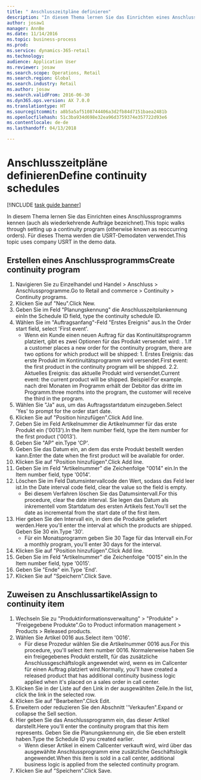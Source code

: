 ```yaml
--- 
title: " Anschlusszeitpläne definieren"
description: "In diesem Thema lernen Sie das Einrichten eines Anschlussprogramms kennen (auch als wiederkehrende Aufträge bezeichnet)."
author: josaw1
manager: AnnBe
ms.date: 11/14/2016
ms.topic: business-process
ms.prod: 
ms.service: dynamics-365-retail
ms.technology: 
audience: Application User
ms.reviewer: josaw
ms.search.scope: Operations, Retail
ms.search.region: Global
ms.search.industry: Retail
ms.author: josaw
ms.search.validFrom: 2016-06-30
ms.dyn365.ops.version: AX 7.0.0
ms.translationtype: HT
ms.sourcegitcommit: a8b5a5af5108744406a3d2fb84d7151baea2481b
ms.openlocfilehash: 51c3ba934d698e32ea96d3759374e357722d93e6
ms.contentlocale: de-de
ms.lasthandoff: 04/13/2018

---
```

# <a name="define-continuity-schedules"></a><span data-ttu-id="74df3-103"> Anschlusszeitpläne definieren</span><span class="sxs-lookup"><span data-stu-id="74df3-103">Define continuity schedules</span></span>

[!INCLUDE [task guide banner](../includes/task-guide-banner.md)]

<span data-ttu-id="74df3-104">In diesem Thema lernen Sie das Einrichten eines Anschlussprogramms kennen (auch als wiederkehrende Aufträge bezeichnet).</span><span class="sxs-lookup"><span data-stu-id="74df3-104">This topic walks through setting up a continuity program (otherwise known as reoccurring orders).</span></span> <span data-ttu-id="74df3-105">Für dieses Thema werden die USRT-Demodaten verwendet.</span><span class="sxs-lookup"><span data-stu-id="74df3-105">This topic uses company USRT in the demo data.</span></span>


## <a name="create-continuity-program"></a><span data-ttu-id="74df3-106">Erstellen eines Anschlussprogramms</span><span class="sxs-lookup"><span data-stu-id="74df3-106">Create continuity program</span></span>
1. <span data-ttu-id="74df3-107">Navigieren Sie zu Einzelhandel und Handel > Anschluss > Anschlussprogramme.</span><span class="sxs-lookup"><span data-stu-id="74df3-107">Go to Retail and commerce > Continuity > Continuity programs.</span></span>
2. <span data-ttu-id="74df3-108">Klicken Sie auf "Neu".</span><span class="sxs-lookup"><span data-stu-id="74df3-108">Click New.</span></span>
3. <span data-ttu-id="74df3-109">Geben Sie im Feld "Planungskennung" die Anschlusszeitplankennung ein</span><span class="sxs-lookup"><span data-stu-id="74df3-109">In the Schedule ID field, type the continuity schedule ID.</span></span>
4. <span data-ttu-id="74df3-110">Wählen Sie im "Auftragsanfang"-Feld "Erstes Ereignis" aus.</span><span class="sxs-lookup"><span data-stu-id="74df3-110">In the Order start field, select 'First event'.</span></span>
    * <span data-ttu-id="74df3-111">Wenn ein Kunde einen neuen Auftrag für das Kontinuitätsprogramm platziert, gibt es zwei Optionen für das Produkt versendet wird: . 1.</span><span class="sxs-lookup"><span data-stu-id="74df3-111">If a customer places a new order for the continuity program, there are two options for which product will be shipped:  1.</span></span> <span data-ttu-id="74df3-112">Erstes Ereignis: das erste Produkt im Kontinuitätsprogramm wird versendet.</span><span class="sxs-lookup"><span data-stu-id="74df3-112">First event: the first product in the continuity program will be shipped.</span></span>  <span data-ttu-id="74df3-113">2.</span><span class="sxs-lookup"><span data-stu-id="74df3-113">2.</span></span> <span data-ttu-id="74df3-114">Aktuelles Ereignis: das aktuelle Produkt wird versendet.</span><span class="sxs-lookup"><span data-stu-id="74df3-114">Current event: the current product will be shipped.</span></span> <span data-ttu-id="74df3-115">Beispiel:</span><span class="sxs-lookup"><span data-stu-id="74df3-115">For example.</span></span> <span data-ttu-id="74df3-116">nach drei Monaten im Programm erhält der Debitor das dritte im Programm.</span><span class="sxs-lookup"><span data-stu-id="74df3-116">three months into the program, the customer will receive the third in the program.</span></span>  
5. <span data-ttu-id="74df3-117">Wählen Sie "Ja" aus, um das Auftragsstartdatum einzugeben.</span><span class="sxs-lookup"><span data-stu-id="74df3-117">Select 'Yes' to prompt for the order start date.</span></span>
6. <span data-ttu-id="74df3-118">Klicken Sie auf "Position hinzufügen".</span><span class="sxs-lookup"><span data-stu-id="74df3-118">Click Add line.</span></span>
7. <span data-ttu-id="74df3-119">Geben Sie im Feld Artikelnummer die Artikelnummer für das erste Produkt ein ('0013').</span><span class="sxs-lookup"><span data-stu-id="74df3-119">In the Item number field, type the item number for the first product ('0013').</span></span>
8. <span data-ttu-id="74df3-120">Geben Sie "AP" ein.</span><span class="sxs-lookup"><span data-stu-id="74df3-120">Type 'CP'.</span></span>
9. <span data-ttu-id="74df3-121">Geben Sie das Datum ein, an dem das erste Produkt bestellt werden kann.</span><span class="sxs-lookup"><span data-stu-id="74df3-121">Enter the date when the first product will be available for order.</span></span>
10. <span data-ttu-id="74df3-122">Klicken Sie auf "Position hinzufügen".</span><span class="sxs-lookup"><span data-stu-id="74df3-122">Click Add line.</span></span>
11. <span data-ttu-id="74df3-123">Geben Sie im Feld "Artikelnummer" die Zeichenfolge "0014" ein.</span><span class="sxs-lookup"><span data-stu-id="74df3-123">In the Item number field, type '0014'.</span></span>
12. <span data-ttu-id="74df3-124">Löschen Sie im Feld Datumsintervallcode den Wert, sodass das Feld leer ist.</span><span class="sxs-lookup"><span data-stu-id="74df3-124">In the Date interval code field, clear the value so the field is empty.</span></span>
    * <span data-ttu-id="74df3-125">Bei diesem Verfahren löschen Sie das Datumsintervall.</span><span class="sxs-lookup"><span data-stu-id="74df3-125">For this procedure, clear the date interval.</span></span> <span data-ttu-id="74df3-126">Sie legen das Datum als inkrementell vom Startdatum des ersten Artikels fest.</span><span class="sxs-lookup"><span data-stu-id="74df3-126">You'll set the date as incremental from the start date of the first item.</span></span>  
13. <span data-ttu-id="74df3-127">Hier geben Sie den Intervall ein, in dem die Produkte geliefert werden.</span><span class="sxs-lookup"><span data-stu-id="74df3-127">Here you'll enter the interval at which the products are shipped.</span></span> <span data-ttu-id="74df3-128">Geben Sie 30 ein.</span><span class="sxs-lookup"><span data-stu-id="74df3-128">Type '30'.</span></span>
    * <span data-ttu-id="74df3-129">Für ein Monatsprogramm geben Sie 30 Tage für das Intervall ein.</span><span class="sxs-lookup"><span data-stu-id="74df3-129">For a monthly program, you'll enter 30 days for the interval.</span></span>  
14. <span data-ttu-id="74df3-130">Klicken Sie auf "Position hinzufügen".</span><span class="sxs-lookup"><span data-stu-id="74df3-130">Click Add line.</span></span>
15. <span data-ttu-id="74df3-131">Geben Sie im Feld "Artikelnummer" die Zeichenfolge "0015" ein.</span><span class="sxs-lookup"><span data-stu-id="74df3-131">In the Item number field, type '0015'.</span></span>
16. <span data-ttu-id="74df3-132">Geben Sie "Ende" ein.</span><span class="sxs-lookup"><span data-stu-id="74df3-132">Type 'End'.</span></span>
17. <span data-ttu-id="74df3-133">Klicken Sie auf "Speichern".</span><span class="sxs-lookup"><span data-stu-id="74df3-133">Click Save.</span></span>

## <a name="assign-to-continuity-item"></a><span data-ttu-id="74df3-134">Zuweisen zu Anschlussartikel</span><span class="sxs-lookup"><span data-stu-id="74df3-134">Assign to continuity item</span></span>
1. <span data-ttu-id="74df3-135">Wechseln Sie zu "Produktinformationsverwaltung" > "Produkte" > "Freigegebene Produkte".</span><span class="sxs-lookup"><span data-stu-id="74df3-135">Go to Product information management > Products > Released products.</span></span>
2. <span data-ttu-id="74df3-136">Wählen Sie Artikel 0016 aus.</span><span class="sxs-lookup"><span data-stu-id="74df3-136">Select item '0016'.</span></span>
    * <span data-ttu-id="74df3-137">Für diese Prozedur wählen Sie die Artikelnummer 0016 aus.</span><span class="sxs-lookup"><span data-stu-id="74df3-137">For this procedure, you'll select item number 0016.</span></span> <span data-ttu-id="74df3-138">Normalerweise haben Sie ein freigegebenes Produkt erstellt, für das zusätzliche Anschlussgeschäftslogik angewendet wird, wenn es im Callcenter für einen Auftrag platziert wird.</span><span class="sxs-lookup"><span data-stu-id="74df3-138">Normally, you'll have created a released product that has additional continuity business logic applied when it's placed on a sales order in call center.</span></span>  
3. <span data-ttu-id="74df3-139">Klicken Sie in der Liste auf den Link in der ausgewählten Zeile.</span><span class="sxs-lookup"><span data-stu-id="74df3-139">In the list, click the link in the selected row.</span></span>
4. <span data-ttu-id="74df3-140">Klicken Sie auf "Bearbeiten".</span><span class="sxs-lookup"><span data-stu-id="74df3-140">Click Edit.</span></span>
5. <span data-ttu-id="74df3-141">Erweitern oder reduzieren Sie den Abschnitt ''Verkaufen".</span><span class="sxs-lookup"><span data-stu-id="74df3-141">Expand or collapse the Sell section.</span></span>
6. <span data-ttu-id="74df3-142">Hier geben Sie das Anschlussprogramm ein, das dieser Artikel darstellt.</span><span class="sxs-lookup"><span data-stu-id="74df3-142">Here you'll enter the continuity program that this item represents.</span></span> <span data-ttu-id="74df3-143">Geben Sie die Planungskennung ein, die Sie eben erstellt haben.</span><span class="sxs-lookup"><span data-stu-id="74df3-143">Type the Schedule ID you created earlier.</span></span>
    * <span data-ttu-id="74df3-144">Wenn dieser Artikel in einem Callcenter verkauft wird, wird über das ausgewählte Anschlussprogramm eine zusätzliche Geschäftslogik angewendet.</span><span class="sxs-lookup"><span data-stu-id="74df3-144">When this item is sold in a call center, additional business logic is applied from the selected continuity program.</span></span>  
7. <span data-ttu-id="74df3-145">Klicken Sie auf "Speichern".</span><span class="sxs-lookup"><span data-stu-id="74df3-145">Click Save.</span></span>


